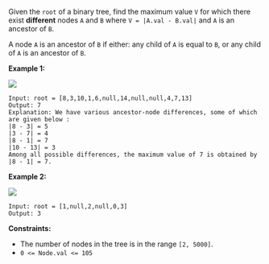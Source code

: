 Given the `root` of a binary tree, find the maximum value `V` for which there
exist **different** nodes `A` and `B` where `V = |A.val - B.val|` and `A` is
an ancestor of `B`.

A node `A` is an ancestor of `B` if either: any child of `A` is equal to `B`,
or any child of `A` is an ancestor of `B`.



**Example 1:**

![](https://assets.leetcode.com/uploads/2020/11/09/tmp-tree.jpg)

    
    
    Input: root = [8,3,10,1,6,null,14,null,null,4,7,13]
    Output: 7
    Explanation: We have various ancestor-node differences, some of which are given below :
    |8 - 3| = 5
    |3 - 7| = 4
    |8 - 1| = 7
    |10 - 13| = 3
    Among all possible differences, the maximum value of 7 is obtained by |8 - 1| = 7.

**Example 2:**

![](https://assets.leetcode.com/uploads/2020/11/09/tmp-tree-1.jpg)

    
    
    Input: root = [1,null,2,null,0,3]
    Output: 3
    



**Constraints:**

  * The number of nodes in the tree is in the range `[2, 5000]`.
  * `0 <= Node.val <= 105`

